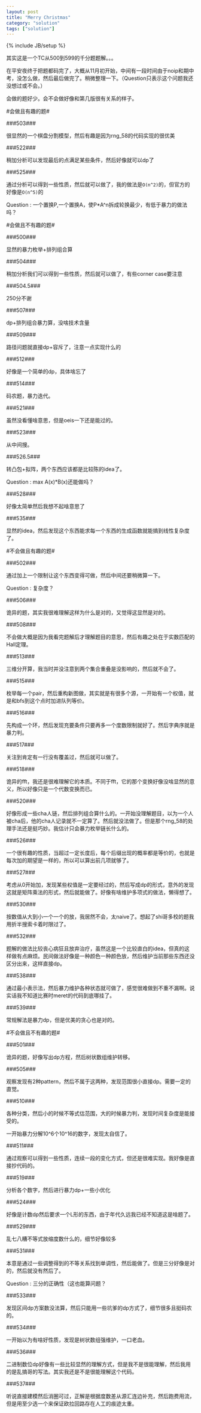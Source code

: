 ```yaml
---
layout: post
title: "Merry Christmas"
category: "solution"
tags: ["solution"]
---
```

{% include JB/setup %}

其实这是一个TC从500到599的千分题题解。。。

在平安夜终于把题都码完了，大概从11月初开始，中间有一段时间由于noip和期中考，没怎么做，然后最后做完了。稍微整理一下。（Question只表示这个问题我还没想过或不会。）

会做的题好少。会不会做好像和第几版很有关系的样子。

#会做且有趣的题#

###503###

很显然的一个棋盘分割模型，然后有趣是因为rng_58的代码实现的很优美

###522###

稍加分析可以发现最后的点满足某些条件，然后好像就可以dp了

###525###

通过分析可以得到一些性质，然后就可以做了，我的做法是`O(n^2)`的，但官方的好像是`O(n^5)`的

Question : 一个置换P,一个置换A，使P\*A^n拆成轮换最少，有低于暴力的做法吗？

#会做且不有趣的题#

###500###

显然的暴力枚举+排列组合算

###504###

稍加分析我们可以得到一些性质，然后就可以做了，有些corner case要注意

###504.5###

250分不谢

###507###

dp+排列组合暴力算，没啥技术含量

###509###

路径问题就直接dp+容斥了，注意一点实现什么的

###512###

好像是一个简单的dp，具体啥忘了

###514###

码农题，暴力迭代。

###521###

虽然没看懂啥意思，但是oeis一下还是能过的。

###523###

从中间搜。

###526.5###

转凸包+拟阵，两个东西应该都是比较陈的idea了。

Question : max A(x)\*B(x)还能做吗？

###528###

好像太简单然后我想不起啥意思了

###535###

显然的idea，然后发现这个东西能求每一个东西的生成函数就能搞到线性复杂度了。

#不会做且有趣的题#

###502###

通过加上一个限制让这个东西变得可做，然后中间还要稍微算一下。

Question : 复杂度？

###506###

诡异的题，其实我很难理解这样为什么是对的，又觉得这显然是对的。

###508###

不会做大概是因为我看完题解后才理解题目的意思，然后有趣之处在于实数匹配的Hall定理。

###513###

三维分开算，我当时并没注意到两个集合重叠是没影响的，然后就不会了。

###515###

枚举每一个pair，然后重构新图做，其实就是有很多个源，一开始有一个权值，就是和bfs到这个点时加进队列等价。

###516###

先构成一个环，然后发现充要条件只要再多一个度数限制就好了。然后字典序就是暴力判。

###517###

关注到肯定有一行没有覆盖过，然后就可以做了。

###518###

诡异的fft，我还是很难理解它的本质。不同于fft，它的那个变换好像没啥显然的意义，所以好像只是一个代数变换而已。

###520###

好像形成一些cha人链，然后排列组合算什么的。一开始没理解题目，以为一个人被cha后，他的cha人记录就不一定算了。然后就没法做了。但是那个rng_58的处理手法还是挺巧妙。我估计只会暴力枚举链长什么的。

###526###

一个很有趣的性质，当超过一定长度后，每个后缀出现的概率都是等价的，也就是每次加的期望是一样的，所以可以算出前几项就够了。

###527###

考虑从0开始加，发现某些权值是一定要经过的，然后写成dp的形式，意外的发现这就是矩阵乘法的形式，然后就能做了。好像有啥维护多项式的做法，懒得想了。

###530###

按数值从大到小一个一个的放，我居然不会，太naive了。想起了shi哥多校的题我用折半搜索卡着时限过了。

###532###

题解的做法比较丧心病狂且放弃治疗，虽然这是一个比较直白的idea，但真的这样做有点麻烦。民间做法好像是一种颜色一种颜色放，然后维护当前那些东西还没区分出来，这样直接dp。

###538###

通过最小表示法，然后暴力维护各种状态就可做了，感觉很难做到不重不漏啊。说实话我不知道比赛时meret的代码到底哪挂了。

###539###

常规解法是暴力dp，但是优美的贪心也是对的。

#不会做且不有趣的题#

###501###

诡异的题，好像写出dp方程，然后树状数组维护转移。

###505###

观察发现有2种pattern，然后不属于这两种，发现范围很小直接dp。需要一定的直觉。

###510###

各种分类，然后小的时候不等式估范围，大的时候暴力判，发现时间复杂度是能接受的。

一开始暴力分解10^6个10^16的数字，发现太自信了。

###511###

通过观察可以得到一些性质，连续一段的变化方式，但还是很难实现。我好像是直接抄代码的。

###519###

分析各个数字，然后进行暴力dp+一些小优化

###524###

好像是计数dp然后要求一个L形的东西，由于年代久远我已经不知道这是啥题了。

###529###

乱七八糟不等式放缩度数什么的，细节好像较多

###531###

本意是通过一些调整得到的不等关系找到单调性，然后能做了。但是三分好像是对的，然后就没有然后了。

Question : 三分的正确性（这也能算问题？

###533###

发现区间dp方案数没法算，然后只能用一些坑爹的dp方式了，细节很多且挺码农的。

###534###

一开始以为有啥好性质，发现是树状数组强维护，一口老血。

###536###

二进制数位dp好像有一些比较显然的理解方式，但是我不是很能理解，然后我用的是乱搞哥的写法。其实我还是不是很能理解这个代码。

###537###

听说直接建模然后消圈可过，正解是根据度数差从源汇连边补充，然后跑费用流，但是用至少选一个来保证欧拉回路存在人工的痕迹太重。